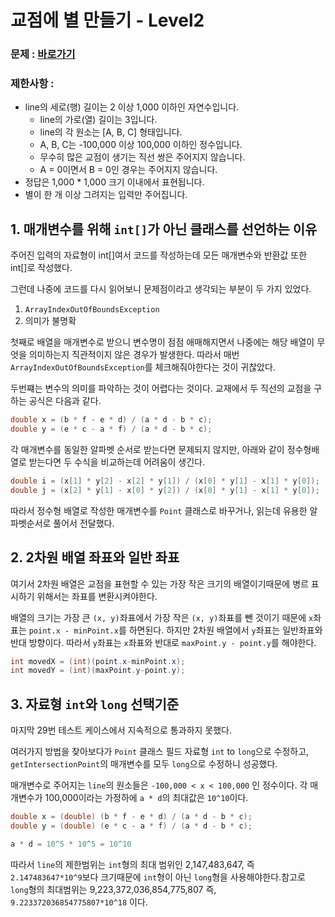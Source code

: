 # 교점에 별 만들기 - Level2

### 문제 : [바로가기](https://school.programmers.co.kr/learn/courses/30/lessons/87377)

### 제한사항 : 
* line의 세로(행) 길이는 2 이상 1,000 이하인 자연수입니다.
  * line의 가로(열) 길이는 3입니다.
  * line의 각 원소는 [A, B, C] 형태입니다.
  * A, B, C는 -100,000 이상 100,000 이하인 정수입니다.
  * 무수히 많은 교점이 생기는 직선 쌍은 주어지지 않습니다.
  * A = 0이면서 B = 0인 경우는 주어지지 않습니다.
* 정답은 1,000 * 1,000 크기 이내에서 표현됩니다.
* 별이 한 개 이상 그려지는 입력만 주어집니다.


## 1. 매개변수를 위해 `int[]`가 아닌 클래스를 선언하는 이유  

주어진 입력의 자료형이 int[]여서 코드를 작성하는데
모든 매개변수와 반환값 또한 int[]로 작성했다.

그런데 나중에 코드를 다시 읽어보니 문제점이라고 생각되는 부분이 두 가지 있었다.
1. `ArrayIndexOutOfBoundsException`
2. 의미가 불명확

첫째로 배열을 매개변수로 받으니 변수명이 점점 애매해지면서 나중에는
해당 배열이 무엇을 의미하는지 직관적이지 않은 경우가 발생한다.
따라서 매번 `ArrayIndexOutOfBoundsException`를 체크해줘야한다는 것이
귀찮았다.

두번쨰는 변수의 의미를 파악하는 것이 어렵다는 것이다.
교재에서 두 직선의 교점을 구하는 공식은 다음과 같다.

```java
double x = (b * f - e * d) / (a * d - b * c);
double y = (e * c - a * f) / (a * d - b * c);
```

각 매개변수를 동일한 알파벳 순서로 받는다면 문제되지 않지만,
아래와 같이 정수형배열로 받는다면 두 수식을 비교하는데 어려움이 생긴다.

```java
double i = (x[1] * y[2] - x[2] * y[1]) / (x[0] * y[1] - x[1] * y[0]);
double j = (x[2] * y[1] - x[0] * y[2]) / (x[0] * y[1] - x[1] * y[0]);
```

따라서 정수형 배열로 작성한 매개변수를 `Point` 클래스로 바꾸거나,
읽는데 유용한 알파벳순서로 풀어서 전달했다.

## 2. 2차원 배열 좌표와 일반 좌표

여기서 2차원 배열은 교점을 표현할 수 있는 가장 작은 크기의 배열이기때문에
병르 표시하기 위해서는 좌표를 변환시켜야한다.

배열의 크기는 가장 큰 `(x, y)`좌표에서 가장 작은 `(x, y)`좌표를 뺀 것이기 때문에
`x`좌표는 `point.x - minPoint.x`를 하면된다.
하지만 2차원 배열에서 `y`좌표는 일반좌표와 반대 방향이다.
따라서 `y`좌표는 `x`좌표와 반대로 `maxPoint.y - point.y`를 해야한다.

```java
int movedX = (int)(point.x-minPoint.x);
int movedY = (int)(maxPoint.y-point.y);
```

## 3. 자료형 `int`와 `long` 선택기준

마지막 29번 테스트 케이스에서 지속적으로 통과하지 못했다.

여러가지 방법을 찾아보다가 `Point` 클래스 필드 자료형 `int` to `long`으로 수정하고,
`getIntersectionPoint`의 매개변수를 모두 `long`으로 수정하니 성공했다.

매개변수로 주어지는 `line`의 원소들은 `-100,000 < x < 100,000` 인 정수이다.
각 매개변수가 100,000이라는 가정하에 `a * d`의 최대값은 `10^10`이다.

```java
double x = (double) (b * f - e * d) / (a * d - b * c);
double y = (double) (e * c - a * f) / (a * d - b * c);
```

```java
a * d = 10^5 * 10^5 = 10^10
```

따라서 `line`의 제한범위는 `int`형의 최대 범위인 2,147,483,647, 
즉 `2.147483647*10^9`보다 크기때문에 `int`형이 아닌
`long`형을 사용해야한다.참고로 `long`형의 최대범위는 9,223,372,036,854,775,807
즉, `9.223372036854775807*10^18` 이다.